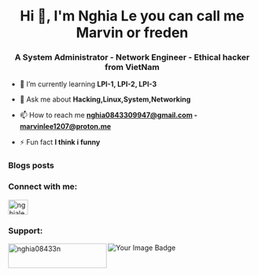<h1 align="center">Hi 👋, I'm Nghia Le you can call me Marvin or freden</h1>
<h3 align="center">A System Administrator - Network Engineer - Ethical hacker from VietNam</h3>



- 🌱 I’m currently learning **LPI-1, LPI-2, LPI-3**

- 💬 Ask me about **Hacking,Linux,System,Networking**

- 📫 How to reach me **nghia0843309947@gmail.com - marvinlee1207@proton.me**

- ⚡ Fun fact **I think i funny**

### Blogs posts
<!-- BLOG-POST-LIST:START -->
<!-- BLOG-POST-LIST:END -->

<h3 align="left">Connect with me:</h3>
<p align="left">
<a href="https://linkedin.com/in/nghiale1207" target="blank"><img align="center" src="https://raw.githubusercontent.com/rahuldkjain/github-profile-readme-generator/master/src/images/icons/Social/linked-in-alt.svg" alt="nghiale1207" height="30" width="40" /></a>
</p>

<h3 align="left">Support:</h3>
<p><a href="https://www.buymeacoffee.com/nghia08433n"> <img align="left" src="https://cdn.buymeacoffee.com/buttons/v2/default-yellow.png" height="50" width="200" alt="nghia08433n" /></a></p>

<img src="https://tryhackme-badges.s3.amazonaws.com/freden.png" alt="Your Image Badge" />

